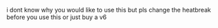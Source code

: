 i dont know why you would like to use this but pls change the heatbreak before you use this or just buy a v6
